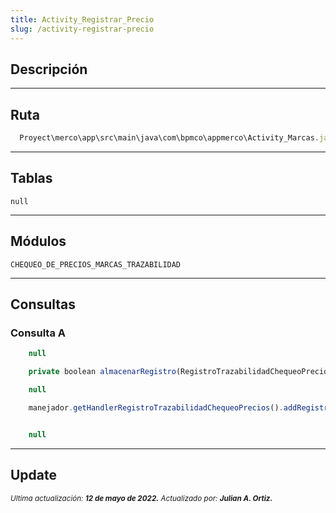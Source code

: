 ```yaml
---
title: Activity_Registrar_Precio
slug: /activity-registrar-precio
---
```


## Descripción

***

## Ruta

```js
  Proyect\merco\app\src\main\java\com\bpmco\appmerco\Activity_Marcas.java
```

***

## Tablas

```null``` 

***

## Módulos

```CHEQUEO_DE_PRECIOS_MARCAS_TRAZABILIDAD```

***

## Consultas

### Consulta A

```js title="Tipo" 
    null
```

```js title="Método desde donde se invoca"
    private boolean almacenarRegistro(RegistroTrazabilidadChequeoPrecios registro, String precio, int opcion, int precioOferta)
```

```js title="Condiciones"
    null
```

```js title="Método"
    manejador.getHandlerRegistroTrazabilidadChequeoPrecios().addRegistroTrazabilidadPrecio(registro)
```

```js title="Query"

    null

```

***

## Update

<div class="ultima-actualizacion">
  <small>
    <i>
      Ultima actualización:
      <b> 12 de mayo de 2022.</b>
    </i>
  </small>

  <small>
    <i>
      Actualizado por:
      <b> Julian A. Ortiz.</b>
    </i>
  </small>
</div>